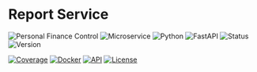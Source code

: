 # Report Service

![Personal Finance Control](https://img.shields.io/badge/Project-Finance%20Control-blue)
![Microservice](https://img.shields.io/badge/Type-Microservice-green)
![Python](https://img.shields.io/badge/Python-3.13%2B-green)
![FastAPI](https://img.shields.io/badge/Framework-FastAPI-009688)
![Status](https://img.shields.io/badge/Status-Development-yellow)
![Version](https://img.shields.io/badge/Version-1.2.0--alpha-lightgrey)

[![Coverage](https://img.shields.io/badge/Coverage-88%25-brightgreen)](https://github.com/finance-control-app/fc-user-service/actions)
[![Docker](https://img.shields.io/badge/Docker-Ready-2496ED)](https://hub.docker.com/r/financecontrol/user-service)
[![API](https://img.shields.io/badge/API-Documented-FF6F00)](https://api.finance-control.dev/docs)
[![License](https://img.shields.io/badge/License-MIT-blue.svg)](LICENSE)

